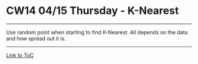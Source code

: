 # CW14 04/15 Thursday - K-Nearest
---
Use random point when starting to find K-Nearest. All depends on the data and how spread out it is.


---
[Link to ToC](https://github.com/rafkruczkowski/journal)